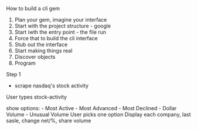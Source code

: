 How to build a cli gem

1. Plan your gem, imagine your interface
2. Start with the project structure - google
3. Start iwth the entry point - the file run
4. Force that to build the cli interface
5. Stub out the interface
6. Start making things real
7. Discover objects
8. Program

Step 1

- scrape nasdaq's stock activity

User types stock-activity

show options:
	- Most Active
	- Most Advanced
	- Most Declined
	- Dollar Volume
	- Unusual Volume
User picks one option
Display each company, last sasle, change net/%, share volume
